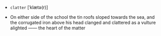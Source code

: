 - `clatter` [ˈklætə(r)]



-  On either side of the school the tin roofs sloped towards the sea, and the corrugated iron above his head clanged and clattered as a vulture alighted —— the heart of the matter